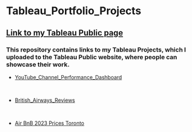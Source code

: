 # Tableau_Portfolio_Projects

## [Link to my Tableau Public page](https://public.tableau.com/app/profile/sandy.g.cabanes/vizzes)

### This repository contains links to my Tableau Projects, which I uploaded to the Tableau Public website, where people can showcase their work.<br>

- [YouTube_Channel_Performance_Dashboard](https://public.tableau.com/app/profile/sandy.g.cabanes/viz/PortfolioProject_YouTubeChannelPerformanceDashboard/YTChannelPerformance?publish=yes)
<br>

- [British_Airways_Reviews](https://public.tableau.com/app/profile/sandy.g.cabanes/viz/PortfolioProject_BritishAirwaysReviews/Dashboard1?publish=yes)
<br>

- [Air BnB 2023 Prices Toronto](https://public.tableau.com/app/profile/sandy.g.cabanes/viz/PortfolioProject_AirBnB2023Toronto/Dashboard1)
  

